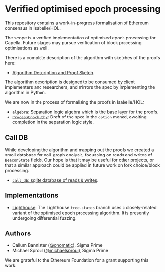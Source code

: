 Verified optimised epoch processing
===================================

This repository contains a work-in-progress formalisation of Ethereum consensus in Isabelle/HOL.

The scope is a verified implementation of optimised epoch processing for Capella. Future
stages may pursue verification of block processing optimisations as well.

There is a complete description of the algorithm with sketches of the proofs here:

- [Algorithm Description and Proof Sketch](./docs/description_and_informal_proof.md).

The algorithm description is designed to be consumed by client implementers and
researchers, and mirrors the spec by implementing the algorithm in Python.

We are now in the process of formalising the proofs in Isabelle/HOL:

- [`algebra`](./algebra): Separation logic algebra which is the base layer for the proofs.
- [`ProcessEpoch.thy`](./ProcessEpoch.thy): Draft of the spec in the `option` monad,
  awaiting completion in the separation logic style.

## Call DB

While developing the algorithm and mapping out the proofs we created a small database for call-graph
analysis, focussing on reads and writes of `BeaconState` fields. Our hope is that it may be useful
for other projects, or that a similar approach could be applied in future work on fork choice/block
processing.

- [`call_db`: sqlite database of reads & writes](./call_db/README.md).

## Implementations

- [Lighthouse][lighthouse_impl]: The Lighthouse `tree-states` branch uses a closely-related variant
  of the optimised epoch processing algorithm. It is presently undergoing differential fuzzing.

## Authors

- Callum Bannister ([@onomatic][]), Sigma Prime
- Michael Sproul ([@michaelsproul][]), Sigma Prime

We are grateful to the Ethereum Foundation for a grant supporting this work.

[@onomatic]: https://github.com/onomatic
[@michaelsproul]: https://github.com/michaelsproul
[lighthouse_impl]: https://github.com/sigp/lighthouse/blob/tree-states/consensus/state_processing/src/per_epoch_processing/single_pass.rs
